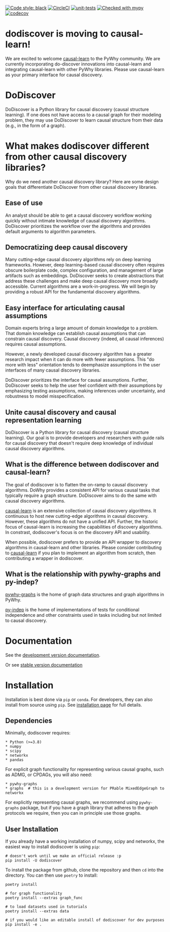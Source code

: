[![Code style: black](https://img.shields.io/badge/code%20style-black-000000.svg)](https://github.com/psf/black)
[![CircleCI](https://circleci.com/gh/py-why/dodiscover/tree/main.svg?style=svg)](https://circleci.com/gh/py-why/dodiscover/tree/main)
[![unit-tests](https://github.com/py-why/dodiscover/actions/workflows/main.yml/badge.svg)](https://github.com/py-why/dodiscover/actions/workflows/main.yml)
[![Checked with mypy](http://www.mypy-lang.org/static/mypy_badge.svg)](http://mypy-lang.org/)
[![codecov](https://codecov.io/gh/py-why/dodiscover/branch/main/graph/badge.svg?token=H1reh7Qwf4)](https://codecov.io/gh/py-why/dodiscover)

# dodiscover is moving to causal-learn!

We are excited to welcome [causal-learn](https://github.com/py-why/causal-learn) to the PyWhy community.  We are currently incorporating do-discover innovations into causal-learn and integrating causal-learn with other PyWhy libraries.  Please use causal-learn as your primary interface for causal discovery.

# DoDiscover

DoDiscover is a Python library for causal discovery (causal structure learning). If one does not have access to a causal graph for their modeling problem, they may use DoDiscover to learn causal structure from their data (e.g., in the form of a graph).

# What makes dodiscover different from other causal discovery libraries?

Why do we need another causal discovery library?
Here are some design goals that differentiate DoDiscover from other causal discovery libraries.

## Ease of use

An analyst should be able to get a causal discovery workflow working quickly without intimate knowledge of causal discovery algorithms.
DoDiscover prioritizes the workflow over the algorithms and provides default arguments to algorithm parameters.

## Democratizing deep causal discovery

Many cutting-edge causal discovery algorithms rely on deep learning frameworks.
However, deep learning-based causal discovery often requires obscure boilerplate code, complex configuration, and management of large artifacts such as embeddings.
DoDiscover seeks to create abstractions that address these challenges and make deep causal discovery more broadly accessible. Current algorithms are a work-in-progress. We will begin by providing a robust API for the fundamental discovery algorithms.

## Easy interface for articulating causal assumptions

Domain experts bring a large amount of domain knowledge to a problem.
That domain knowledge can establish causal assumptions that can constrain causal discovery.
Causal discovery (indeed, all causal inferences) requires causal assumptions.

However, a newly developed causal discovery algorithm has a greater research impact when it can do more with fewer assumptions.
This "do more with less" orientation tends to deemphasize assumptions in the user interfaces of many causal discovery libraries.

DoDiscover prioritizes the interface for causal assumptions.
Further, DoDiscover seeks to help the user feel confident with their assumptions by emphasizing testing assumptions, making inferences under uncertainty, and robustness to model misspecification.

## Unite causal discovery and causal representation learning

DoDiscover is a Python library for causal discovery (causal structure learning).
Our goal is to provide developers and researchers with guide rails for causal discovery that doesn't require deep knowledge of individual causal discovery algorithms.

## What is the difference between dodiscover and causal-learn?

The goal of dodiscover is to flatten the on-ramp to causal discovery algorithms.
DoWhy provides a consistent API for various causal tasks that typically require a graph structure.
DoDiscover aims to do the same with causal discovery algorithms.

[causal-learn](https://github.com/py-why/causal-learn) is an extensive collection of causal discovery algorithms.
It continuous to host new cutting-edge algorithms in causal discovery.
However, these algorithms do not have a unified API.
Further, the historic focus of causal-learn is increasing the capabilities of discovery algorithms.
In constrast, dodiscover's focus is on the discovery API and usability.

When possible, dodiscover prefers to provide an API wrapper to discovery algorithms in causal-learn and other libraries.
Please consider contributing to [causal-learn](https://github.com/py-why/causal-learn) if you plan to implement an algorithm from scratch, then contributing a wrapper in dodiscover.

## What is the relationship with pywhy-graphs and py-indep?

[pywhy-graphs](https://github.com/py-why/pywhy-graphs) is the home of graph data structures and graph algorithms in PyWhy.

[py-indep](https://github.com/py-why/py-indep) is the home of implementations of tests for conditional independence and other constraints used in tasks including but not limited to causal discovery.

# Documentation

See the [development version documentation](https://py-why.github.io/dodiscover/dev/index.html).

Or see [stable version documentation](https://py-why.github.io/dodiscover/stable/index.html)

# Installation

Installation is best done via `pip` or `conda`. For developers, they can also install from source using `pip`. See [installation page](TBD) for full details.

## Dependencies

Minimally, dodiscover requires:

    * Python (>=3.8)
    * numpy
    * scipy
    * networkx
    * pandas

For explicit graph functionality for representing various causal graphs, such as ADMG, or CPDAGs, you will also need:

    * pywhy-graphs
    * graphs  # this is a development version for PRable MixedEdgeGraph to networkx

For explicitly representing causal graphs, we recommend using `pywhy-graphs` package, but if you have a graph library that adheres to the graph protocols we require, then you can in principle use those graphs.

## User Installation

If you already have a working installation of numpy, scipy and networkx, the easiest way to install dodiscover is using `pip`:

    # doesn't work until we make an official release :p
    pip install -U dodiscover

To install the package from github, clone the repository and then `cd` into the directory. You can then use `poetry` to install:

    poetry install

    # for graph functionality
    poetry install --extras graph_func

    # to load datasets used in tutorials
    poetry install --extras data

    # if you would like an editable install of dodiscover for dev purposes
    pip install -e .
